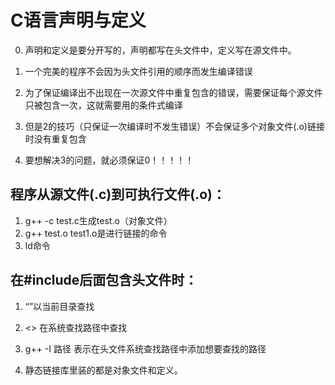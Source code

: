 # C语言声明与定义

0. 声明和定义是要分开写的，声明都写在头文件中，定义写在源文件中。

1. 一个完美的程序不会因为头文件引用的顺序而发生编译错误
2. 为了保证编译出不出现在一次源文件中重复包含的错误，需要保证每个源文件只被包含一次，这就需要用的条件式编译
3. 但是2的技巧（只保证一次编译时不发生错误）不会保证多个对象文件(.o)链接时没有重复包含
4. 要想解决3的问题，就必须保证0！！！！！

## 程序从源文件(.c)到可执行文件(.o)：

1. g++ -c test.c生成test.o（对象文件）
2. g++ test.o test1.o是进行链接的命令
3. ld命令

## 在#include后面包含头文件时：

1. “”以当前目录查找
2. <> 在系统查找路径中查找
3. g++ -I 路径  表示在头文件系统查找路径中添加想要查找的路径



1. 静态链接库里装的都是对象文件和定义。